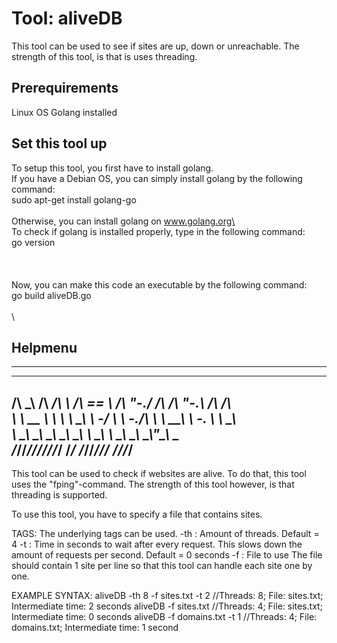 # Tool: aliveDB
This tool can be used to see if sites are up, down or unreachable.
The strength of this tool, is that is uses threading.


## Prerequirements
Linux OS
Golang installed


## Set this tool up
To setup this tool, you first have to install golang. \
If you have a Debian OS, you can simply install golang by the following command:\
  sudo apt-get install golang-go\
  \
Otherwise, you can install golang on www.golang.org\
\
To check if golang is installed properly, type in the following command:\
  go version\
\
\
\
Now, you can make this code an executable by the following command:\
  go build aliveDB.go\
\
\
## Helpmenu
-------------------------------------------------------------------------
 __  __  ______  __      ______     __    __  ______  __   __  __  __
/\ \_\ \/\  ___\/\ \    /\  == \   /\ "-./  \/\  ___\/\ "-.\ \/\ \/\ \
\ \  __ \ \  __\\ \ \___\ \  _-/   \ \ \-./\ \ \  __\\ \ \-.  \ \ \_\ \
 \ \_\ \_\ \_____\ \_____\ \_\      \ \_\ \ \_\ \_____\ \_\\"\_\ \_____\
  \/_/\/_/\/_____/\/_____/\/_/       \/_/  \/_/\/_____/\/_/ \/_/\/_____/
-------------------------------------------------------------------------

This tool can be used to check if websites are alive. 
To do that, this tool uses the "fping"-command.
The strength of this tool however, is that threading is supported.

To use this tool, you have to specify a file that contains sites. 

TAGS:
The underlying tags can be used.
	-th	: Amount of threads. 
		  Default = 4
	-t	: Time in seconds to wait after every request. This slows down the amount of requests
		  per second.
		  Default = 0 seconds
	-f	: File to use
		  The file should contain 1 site per line so that this tool can handle each site one
		  by one.


EXAMPLE SYNTAX:
	aliveDB -th 8 -f sites.txt -t 2	  //Threads: 8; File: sites.txt; Intermediate time: 2 seconds
	aliveDB -f sites.txt		  //Threads: 4; File: sites.txt; Intermediate time: 0 seconds
	aliveDB -f domains.txt -t 1	  //Threads: 4; File: domains.txt; Intermediate time: 1 second
